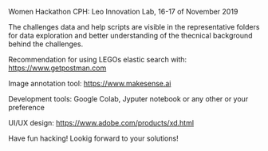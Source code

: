 Women Hackathon CPH: Leo Innovation Lab, 16-17 of November 2019

The challenges data and help scripts are visible in the representative folders for data exploration and better understanding of the thecnical background behind the challenges.

Recommendation for using LEGOs elastic search with: https://www.getpostman.com

Image annotation tool: https://www.makesense.ai

Development tools: Google Colab, Jyputer notebook or any other or your preference

UI/UX design: https://www.adobe.com/products/xd.html

Have fun hacking! Lookig forward to your solutions!
